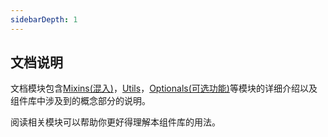 ```yaml
---
sidebarDepth: 1
---
```


## 文档说明

文档模块包含[Mixins(混入)](./mixins)，[Utils](./utils)，[Optionals(可选功能)](./optionals)等模块的详细介绍以及组件库中涉及到的概念部分的说明。

阅读相关模块可以帮助你更好得理解本组件库的用法。
